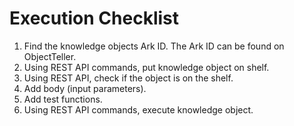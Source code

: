# Execution Checklist

1.  Find the knowledge objects Ark ID. The Ark ID can be found on ObjectTeller.
2. Using REST API commands, put knowledge object on shelf.
3. Using REST API, check if the object is on the shelf.
4. Add body (input parameters).
5. Add test functions.
6. Using REST API commands, execute knowledge object.



